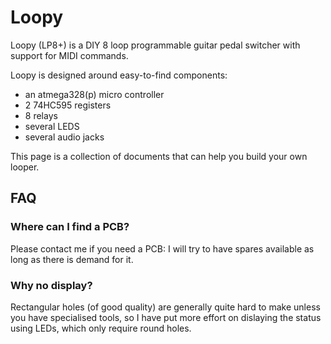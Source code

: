 #  Loopy

Loopy (LP8+) is a DIY 8 loop programmable guitar pedal switcher with support for MIDI commands.

Loopy is designed around easy-to-find components:
 - an atmega328(p) micro controller
 - 2 74HC595 registers
 - 8 relays
 - several LEDS
 - several audio jacks

This page is a collection of documents that can help you build your own looper.

##  FAQ

### Where can I find a PCB?

Please contact me if you need a PCB: I will try to have spares available as long as there is demand for it.

### Why no display?

Rectangular holes (of good quality) are generally quite hard to make unless you have specialised tools, so I have put more effort on dislaying the status using LEDs, which only require round holes.